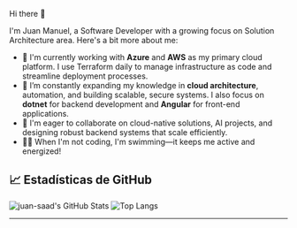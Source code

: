 Hi there 👋

I'm Juan Manuel, a Software Developer with a growing focus on Solution Architecture area. Here's a bit more about me:

- 🔭 I'm currently working with **Azure** and **AWS** as my primary cloud platform. I use Terraform daily to manage infrastructure as code and streamline deployment processes.
- 🌱 I’m constantly expanding my knowledge in **cloud architecture**, automation, and building scalable, secure systems. I also focus on **dotnet** for backend development and **Angular** for front-end applications.
- 👯 I'm eager to collaborate on cloud-native solutions, AI projects, and designing robust backend systems that scale efficiently.
- 🏊‍♂️ When I'm not coding, I'm swimming—it keeps me active and energized!


## 📈 Estadísticas de GitHub

![juan-saad's GitHub Stats](https://github-readme-stats.vercel.app/api?username=juan-saad&show_icons=true&theme=radical)
![Top Langs](https://github-readme-stats.vercel.app/api/top-langs/?username=juan-saad&layout=compact&theme=radical)

---
